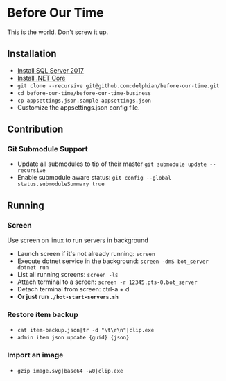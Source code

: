 # Before Our Time
This is the world. Don't screw it up.

## Installation
 * [Install SQL Server 2017](https://docs.microsoft.com/en-us/sql/linux/sql-server-linux-overview?view=sql-server-linux-2017)
 * [Install .NET Core](https://docs.microsoft.com/en-us/dotnet/core/get-started)
 * `git clone --recursive git@github.com:delphian/before-our-time.git`
 * `cd before-our-time/before-our-time-business`
 * `cp appsettings.json.sample appsettings.json`
 * Customize the appsettings.json config file.

## Contribution

### Git Submodule Support
 * Update all submodules to tip of their master `git submodule update --recursive`
 * Enable submodule aware status: `git config --global status.submoduleSummary true`

## Running

### Screen
Use screen on linux to run servers in background
* Launch screen if it's not already running: `screen`
* Execute dotnet service in the background: `screen -dmS bot_server dotnet run`
* List all running screens: `screen -ls`
* Attach terminal to a screen: `screen -r 12345.pts-0.bot_server`
* Detach terminal from screen: ctrl-a + d
* __Or just run `./bot-start-servers.sh`__

### Restore item backup
* `cat item-backup.json|tr -d "\t\r\n"|clip.exe`
* `admin item json update {guid} {json}`

### Import an image
* `gzip image.svg|base64 -w0|clip.exe`
